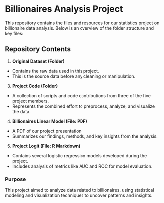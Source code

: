 # Billionaires Analysis Project
This repository contains the files and resources for our statistics project on billionaire data analysis. Below is an overview of the folder structure and key files:

## Repository Contents
1. **Original Dataset (Folder)**
- Contains the raw data used in this project.
- This is the source data before any cleaning or manipulation.
3. **Project Code (Folder)**
- A collection of scripts and code contributions from three of the five project members.
- Represents the combined effort to preprocess, analyze, and visualize the data.
4. **Billionaires Linear Model (File: PDF)**
- A PDF of our project presentation.
- Summarizes our findings, methods, and key insights from the analysis.
5. **Project Logit (File: R Markdown)**
- Contains several logistic regression models developed during the project.
- Includes analysis of metrics like AUC and ROC for model evaluation.
  
### Purpose
This project aimed to analyze data related to billionaires, using statistical modeling and visualization techniques to uncover patterns and insights.


